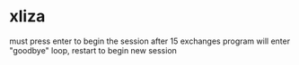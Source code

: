 # xliza

must press enter to begin the session 
after 15 exchanges program will enter "goodbye" loop, restart to begin new session

